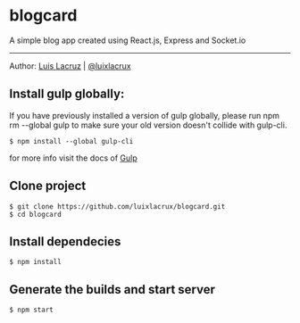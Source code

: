 # blogcard
A simple blog app created using React.js, Express and Socket.io 
- - -
Author: [Luis Lacruz](https://github.com/luixlacrux) | [@luixlacrux](https://twitter.com/luixlacrux)

## Install gulp globally:
If you have previously installed a version of gulp globally, please run npm rm --global gulp to make sure your old version doesn't collide with gulp-cli.
```
$ npm install --global gulp-cli
```
for more info visit the docs of [Gulp](https://github.com/gulpjs/gulp/blob/master/docs/getting-started.md)

## Clone project
```
$ git clone https://github.com/luixlacrux/blogcard.git
$ cd blogcard
```
## Install dependecies
```
$ npm install
```
## Generate the builds and start server
```
$ npm start
```

